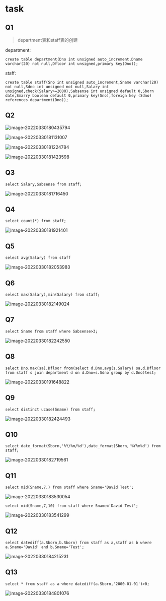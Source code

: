 # task

## Q1

> department表和staff表的创建

department:

```mysql
create table department(Dno int unsigned auto_increment,Dname varchar(20) not null,Dfloor int unsigned,primary key(Dno));
```

staff:

```mysql
create table staff(Sno int unsigned auto_increment,Sname varchar(20) not null,Sdno int unsigned not null,Salary int unsigned,check(Salary>=2000),Sabsense int unsigned default 0,Sborn date,Smarry boolean default 0,primary key(Sno),foreign key (Sdno) references department(Dno));
```

## Q2

![image-20220330180435794](https://gitee.com/ababa-317/image/raw/master/images/image-20220330180435794.png)

![image-20220330181131007](https://gitee.com/ababa-317/image/raw/master/images/image-20220330181131007.png)

![image-20220330181224784](https://gitee.com/ababa-317/image/raw/master/images/image-20220330181224784.png)

![image-20220330181423598](https://gitee.com/ababa-317/image/raw/master/images/image-20220330181423598.png)

## Q3

```mysql
select Salary,Sabsense from staff;
```

![image-20220330181716450](https://gitee.com/ababa-317/image/raw/master/images/image-20220330181716450.png)

## Q4

```mysql
select count(*) from staff;
```

![image-20220330181921401](https://gitee.com/ababa-317/image/raw/master/images/image-20220330181921401.png)

## Q5

```mysql
select avg(Salary) from staff
```

![image-20220330182053983](https://gitee.com/ababa-317/image/raw/master/images/image-20220330182053983.png)

## Q6

```mysql
select max(Salary),min(Salary) from staff;
```

![image-20220330182149024](https://gitee.com/ababa-317/image/raw/master/images/image-20220330182149024.png)

## Q7

```mysql
select Sname from staff where Sabsense>3;
```

![image-20220330182242550](https://gitee.com/ababa-317/image/raw/master/images/image-20220330182242550.png)

## Q8

```mysql
select Dno,max(sa),Dfloor from(select d.Dno,avg(s.Salary) sa,d.Dfloor from staff s join department d on d.Dno=s.Sdno group by d.Dno)test;
```

![image-20220330191648822](https://gitee.com/ababa-317/image/raw/master/images/image-20220330191648822.png)

## Q9

```mysql
select distinct ucase(Sname) from staff;
```

![image-20220330182424493](https://gitee.com/ababa-317/image/raw/master/images/image-20220330182424493.png)

## Q10

```mysql
select date_format(Sborn,'%Y/%m/%d'),date_format(Sborn,'%Y%m%d') from staff;
```

![image-20220330182719561](https://gitee.com/ababa-317/image/raw/master/images/image-20220330182719561.png)

## Q11

```mysql
select mid(Sname,7,) from staff where Sname='David Test';
```

![image-20220330183530054](https://gitee.com/ababa-317/image/raw/master/images/image-20220330183530054.png)

```mysql
select mid(Sname,7,10) from staff where Sname='David Test';
```

![image-20220330183541299](https://gitee.com/ababa-317/image/raw/master/images/image-20220330183541299.png)

## Q12

```mysql
select datediff(a.Sborn,b.Sborn) from staff as a,staff as b where a.Sname='David' and b.Sname='Test';
```

![image-20220330184215231](https://gitee.com/ababa-317/image/raw/master/images/image-20220330184215231.png)

## Q13

```mysql
select * from staff as a where datediff(a.Sborn,'2000-01-01')>0;
```

![image-20220330184801076](https://gitee.com/ababa-317/image/raw/master/images/image-20220330184801076.png)


